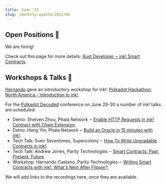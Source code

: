 ```yaml
---
title: June '22
slug: /monthly-update/2022/06
---
```


## Open Positions 💼

We are hiring!

Check out this page for more details:
[Rust Developer ‒ ink! Smart Contracts](https://boards.greenhouse.io/parity/jobs/5145492003).

## Workshops & Talks 🎤

[Hernando](https://github.com/hcastano) gave an introductory workshop for ink!:
[Polkadot Hackathon: North America - Introduction to ink!](https://www.youtube.com/watch?v=DZW7I_Lf-ps).

For the [Polkadot Decoded](https://decoded.polkadot.network/) conference on June 29-30 a number
of ink! talks are scheduled:

* Demo: Shelven Zhou, Phala Network ‒ [Enable HTTP Requests in ink! Contract with Chain Extension](https://decoded.polkadot.network/agenda/?date=2022-06-29&location=online&presentation=enable-http-requests-in-ink&tz=online).
* Demo: Hang Yin, Phala Network ‒ [Build an Oracle in 15 minutes with ink!](https://decoded.polkadot.network/agenda/?date=2022-06-29&location=online&presentation=build-an-orcal&tz=online).
* Tech Talk: Sven Seventimes, Supercolony ‒ [How To Write Upgradable Contracts in ink!](https://decoded.polkadot.network/agenda/?date=2022-06-29&location=berlin&presentation=how-to-write-upgradable-contracts-in-ink&tz=berlin).
* Tech Talk: Andrew Jones, Parity Technologies ‒ [Smart Contracts: Past, Present, Future](https://decoded.polkadot.network/agenda/?date=2022-06-29&location=berlin&presentation=smart-contracts-past-present-future&tz=berlin).
* Workshop: Hernando Castano, Parity Technologies ‒ [Writing Smart Contracts with ink!: What's Next After Flipper?](https://decoded.polkadot.network/agenda/?date=2022-06-29&location=new-york&presentation=writing-smart-contracts-with-ink&tz=new-york).

We will add links to the recordings here, once they are available.